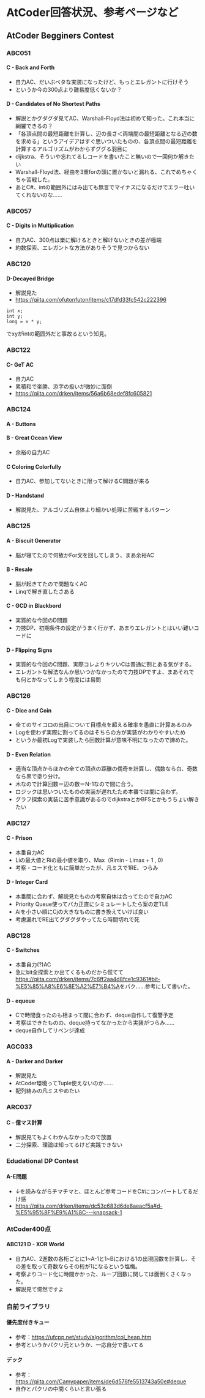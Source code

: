 # AtCoder回答状況、参考ページなど

## AtCoder Begginers Contest

### ABC051

#### C - Back and Forth

- 自力AC、だいぶベタな実装になったけど、もっとエレガントに行けそう
- というか今の300点より難易度低くないか？

#### D - Candidates of No Shortest Paths

- 解説とかグダグダ見てAC、Warshall-Floyd法は初めて知った。これ本当に網羅できるの？
- 「各頂点間の最短距離を計算し、辺の長さ＜両端間の最短距離となる辺の数を求める」というアイデアはすぐ思いついたものの、各頂点間の最短距離を計算するアルゴリズムがわからずググる羽目に
- dijkstra、そういや忘れてるしコードを書いたこと無いので一回何か解きたい
- Warshall-Floyd法、経由を3重forの頭に置かないと漏れる、これでめちゃくちゃ苦戦した。
- あとC#、intの範囲外にはみ出ても無言でマイナスになるだけでエラー吐いてくれないのな……

### ABC057

#### C - Digits in Multiplication

- 自力AC、300点は楽に解けるときと解けないときの差が極端
- 約数探索、エレガントな方法がありそうで見つからない

### ABC120

#### D-Decayed Bridge

- 解説見た
- <https://qiita.com/ofutonfuton/items/c17dfd33fc542c222396>

~~~Csharp
int x;
int y;
long = x * y;
~~~

でxyがintの範囲外だと事故るという知見。

### ABC122

#### C- GeT AC

- 自力AC
- 累積和で楽勝、添字の扱いが微妙に面倒
- <https://qiita.com/drken/items/56a6b68edef8fc605821>

### ABC124

#### A - Buttons

#### B - Great Ocean View

- 余裕の自力AC

#### C Coloring Colorfully

- 自力AC、参加してないときに限って解けるC問題が来る

#### D - Handstand

- 解説見た、アルゴリズム自体より細かい処理に苦戦するパターン

### ABC125

#### A - Biscuit Generator

- 脳が寝てたので何故かFor文を回してしまう、まあ余裕AC

#### B - Resale

- 脳が起きてたので問題なくAC
- Linqで解き直したさある

#### C - GCD in Blackbord

- 実質的な今回のD問題
- 力技DP、初期条件の設定がうまく行かず、あまりエレガントとはいい難いコードに

#### D - Flipping Signs

- 実質的な今回のC問題、実際コレよりキツいCは普通に割とある気がする。
- エレガントな解法なんか思いつかなかったので力技DPですよ、まあそれでも何とかなってしまう程度には易問

### ABC126

#### C - Dice and Coin

- 全てのサイコロの出目について目標点を超える確率を愚直に計算あるのみ
- Logを使わず実際に割ってるのはそちらの方が実装がわかりやすいため
- というか最初Logで実装したら回数計算が意味不明になったので諦めた。

#### D - Even Relation

- 適当な頂点からほかの全ての頂点の距離の偶奇を計算し、偶数なら白、奇数なら黒で塗り分け。
- 木なので計算回数＝辺の数＝N-1なので間に合う。
- ロジックは思いついたものの実装が遅れたため本番では間に合わず。
- グラフ探索の実装に苦手意識があるのでdijkstraとかBFSとかもうちょい解きたい

### ABC127

#### C - Prison

- 本番自力AC
- Liの最大値とRiの最小値を取り、Max（Rimin - Limax + 1 , 0)
- 考察・コード化ともに簡単だったが、凡ミスで1RE、つらみ

#### D - Integer Card

- 本番間に合わず、解説見たものの考察自体は合ってたので自力AC
- Priority Queue使ってバカ正直にシミュレートしたら案の定TLE
- Aiを小さい順にCjの大きなものに書き換えていけば良い
- 考慮漏れでRE出てグダグダやってたら時間切れで死

### ABC128

#### C - Switches

- 本番自力(?)AC
- 急にbit全探索とか出てくるものだから慌てて<https://qiita.com/drken/items/7c6ff2aa4d8fce1c9361#bit-%E5%85%A8%E6%8E%A2%E7%B4%A>をパク……参考にして書いた。

#### D - equeue

- Cで時間食ったのも相まって間に合わず、deque自作して復讐予定
- 考察はできたものの、deque持ってなかったから実装がつらみ……
- deque自作してリベンジ達成

### AGC033

#### A - Darker and Darker

- 解説見た
- AtCoder環境ってTuple使えないのか……
- 配列絡みの凡ミスやめたい

### ARC037

#### C - 億マス計算

- 解説見てもよくわかんなかったので放置
- 二分探索、理論は知ってるけど実践できない

### Edudational DP Contest

#### A-E問題

- ↓を読みながらチマチマと、ほとんど参考コードをC#にコンバートしてるだけ感
- <https://qiita.com/drken/items/dc53c683d6de8aeacf5a#d-%E5%95%8F%E9%A1%8C---knapsack-1>

### AtCoder400点

#### ABC121 D - XOR World

- 自力AC、2進数の各桁ごとに1~A-1と1~Bにおける1の出現回数を計算し、その差を取って奇数ならその桁が1になるという塩梅。
- 考察よりコード化に時間かかった、ループ回数に関しては面倒くさくなった。
- 解説見て愕然ですよ

### 自前ライブラリ

#### 優先度付きキュー

- 参考：<https://ufcpp.net/study/algorithm/col_heap.htm>
- 参考というかパクリ元というか、一応自分で書いてる

#### デック

- 参考：<https://qiita.com/Camypaper/items/de6d576fe5513743a50e#deque>
- 自作とパクリの中間くらいと言い張る
